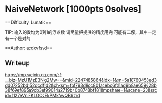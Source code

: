 # NaiveNetwork [1000pts 0solves]

==Difficulty: Lunatic==

TIP: 输入的数均为0到1的浮点数
请尽量把提供的精度用完
可能有二解，其中一定有一个是对的

==Author: acdxvfsvd==

## Writeup

https://mp.weixin.qq.com/s?__biz=MzU1MzE3Njg2Mw==&mid=2247485864&idx=1&sn=5a18760458ed3dd07252bd152dcdf1d2&chksm=fbf793d8cc801acebc6fd1ad9b8ae659628b38f69ef895a9cb3ef99014a2719b40b8748bf181&mpshare=1&scene=23&srcid=1127eVnlFKLGOzEkPMkAwQB6#rd
